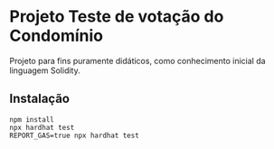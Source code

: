 # Projeto Teste de votação do Condomínio

Projeto para fins puramente didáticos, como conhecimento inicial da linguagem Solidity.

## Instalação
```shell
npm install
npx hardhat test
REPORT_GAS=true npx hardhat test
```